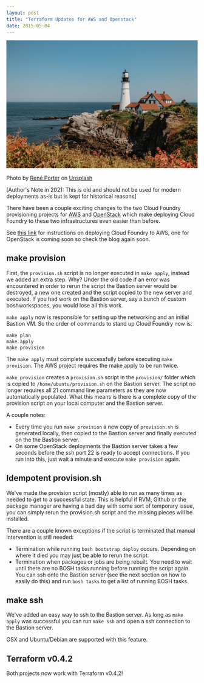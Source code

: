 ```yaml
---
layout: post
title: "Terraform Updates for AWS and Openstack"
date: 2015-05-04
---
```


![map](https://raw.githubusercontent.com/cweibel/ghost_blog_pics/master/rene-porter-qm3a627dU8c-unsplash.jpg)


Photo by [René Porter](https://unsplash.com/@reneporter?utm_source=unsplash&utm_medium=referral&utm_content=creditCopyText) on [Unsplash](https://unsplash.com/s/photos/uri?utm_source=unsplash&utm_medium=referral&utm_content=creditCopyText)


[Author's Note in 2021: This is old and should not be used for modern deployments as-is but is kept for historical reasons]



There have been a couple exciting changes to the two Cloud Foundry provisioning projects for [AWS](https://github.com/cloudfoundry-community/terraform-aws-cf-install) and [OpenStack](https://github.com/cloudfoundry-community/terraform-openstack-cf-install) which make deploying Cloud Foundry to these two infrastructures even easier than before.

See [this link](https://blog.starkandwayne.com/2015/04/06/deploy-cloud-foundry-on-aws-using-terraform/) for instructions on deploying Cloud Foundry to AWS, one for OpenStack is coming soon so check the blog again soon.

## make provision

First, the `provision.sh` script is no longer executed in `make apply`, instead we added an extra step. Why? Under the old code if an error was encountered in order to rerun the script the Bastion server would be destroyed, a new one created and the script copied to the new server and executed. If you had work on the Bastion server, say a bunch of custom boshworkspaces, you would lose all this work.

`make apply` now is responsible for setting up the networking and an initial Bastion VM. So the order of commands to stand up Cloud Foundry now is:

```
make plan
make apply
make provision
```

The `make apply` must complete successfully before executing `make provision`. The AWS project requires the make apply to be run twice.

`make provision` creates a `provision.sh` script in the `provision/` folder which is copied to `/home/ubuntu/provision.sh` on the Bastion server. The script no longer requires all 21 command line parameters as they are now automatically populated. What this means is there is a complete copy of the provision script on your local computer and the Bastion server.

A couple notes:

 - Every time you run `make provision` a new copy of `provision.sh` is generated locally, then copied to the Bastion server and finally executed on the the Bastion server.
 - On some OpenStack deployments the Bastion server takes a few seconds before the ssh port 22 is ready to accept connections. If you run into this, just wait a minute and execute `make provision` again.

## Idempotent provision.sh

We've made the provision script (mostly) able to run as many times as needed to get to a successful state. This is helpful if RVM, Github or the package manager are having a bad day with some sort of temporary issue, you can simply rerun the provision.sh script and the missing pieces will be installed.

There are a couple known exceptions if the script is terminated that manual intervention is still needed:

 - Termination while running `bosh bootstrap deploy` occurs. Depending on where it died you may just be able to rerun the script.
 - Termination when packages or jobs are being rebuilt. You need to wait until there are no BOSH tasks running before running the script again. You can ssh onto the Bastion server (see the next section on how to easily do this) and run `bosh tasks` to get a list of running BOSH tasks.

## make ssh

We've added an easy way to ssh to the Bastion server. As long as `make apply` was successful you can run `make ssh` and open a ssh connection to the Bastion server.

OSX and Ubuntu/Debian are supported with this feature.

## Terraform v0.4.2

Both projects now work with Terraform v0.4.2!